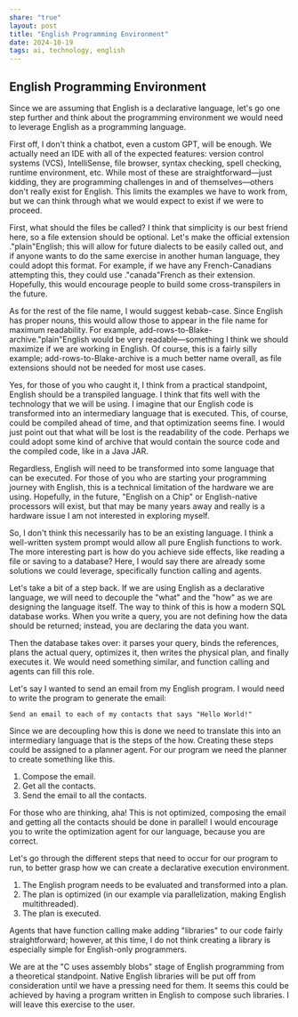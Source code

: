 ```yaml
---
share: "true"
layout: post
title: "English Programming Environment"
date: 2024-10-19
tags: ai, technology, english
---
```

## English Programming Environment

Since we are assuming that English is a declarative language, let's go one step further and think about the programming environment we would need to leverage English as a programming language.

First off, I don't think a chatbot, even a custom GPT, will be enough. We actually need an IDE with all of the expected features: version control systems (VCS), IntelliSense, file browser, syntax checking, spell checking, runtime environment, etc. While most of these are straightforward—just kidding, they are programming challenges in and of themselves—others don't really exist for English. This limits the examples we have to work from, but we can think through what we would expect to exist if we were to proceed.

First, what should the files be called? I think that simplicity is our best friend here, so a file extension should be optional. Let's make the official extension ."plain"English; this will allow for future dialects to be easily called out, and if anyone wants to do the same exercise in another human language, they could adopt this format. For example, if we have any French-Canadians attempting this, they could use ."canada"French as their extension. Hopefully, this would encourage people to build some cross-transpilers in the future.

As for the rest of the file name, I would suggest kebab-case. Since English has proper nouns, this would allow those to appear in the file name for maximum readability. For example, add-rows-to-Blake-archive."plain"English would be very readable—something I think we should maximize if we are working in English. Of course, this is a fairly silly example; add-rows-to-Blake-archive is a much better name overall, as file extensions should not be needed for most use cases.

Yes, for those of you who caught it, I think from a practical standpoint, English should be a transpiled language. I think that fits well with the technology that we will be using. I imagine that our English code is transformed into an intermediary language that is executed. This, of course, could be compiled ahead of time, and that optimization seems fine. I would just point out that what will be lost is the readability of the code. Perhaps we could adopt some kind of archive that would contain the source code and the compiled code, like in a Java JAR.

Regardless, English will need to be transformed into some language that can be executed. For those of you who are starting your programming journey with English, this is a technical limitation of the hardware we are using. Hopefully, in the future, "English on a Chip" or English-native processors will exist, but that may be many years away and really is a hardware issue I am not interested in exploring myself.

So, I don't think this necessarily has to be an existing language. I think a well-written system prompt would allow all pure English functions to work. The more interesting part is how do you achieve side effects, like reading a file or saving to a database? Here, I would say there are already some solutions we could leverage, specifically function calling and agents.

Let's take a bit of a step back. If we are using English as a declarative language, we will need to decouple the "what" and the "how" as we are designing the language itself. The way to think of this is how a modern SQL database works. When you write a query, you are not defining how the data should be returned; instead, you are declaring the data you want.

Then the database takes over: it parses your query, binds the references, plans the actual query, optimizes it, then writes the physical plan, and finally executes it. We would need something similar, and function calling and agents can fill this role.

Let's say I wanted to send an email from my English program. I would need to write the program to generate the email:

```English
Send an email to each of my contacts that says "Hello World!"
```

Since we are decoupling how this is done we need to translate this into an intermediary language that is the steps of the how. Creating these steps could be assigned to a planner agent. For our program we need the planner to create something like this.

1. Compose the email.
2. Get all the contacts.
3. Send the email to all the contacts.

For those who are thinking, aha! This is not optimized, composing the email and getting all the contacts should be done in parallel! I would encourage you to write the optimization agent for our language, because you are correct.

Let's go through the different steps that need to occur for our program to run, to better grasp how we can create a declarative execution environment.

1. The English program needs to be evaluated and transformed into a plan.
2. The plan is optimized (in our example via parallelization, making English multithreaded).
3. The plan is executed.

Agents that have function calling make adding "libraries" to our code fairly straightforward; however, at this time, I do not think creating a library is especially simple for English-only programmers. 

We are at the "C uses assembly blobs" stage of English programming from a theoretical standpoint. Native English libraries will be put off from consideration until we have a pressing need for them. It seems this could be achieved by having a program written in English to compose such libraries. I will leave this exercise to the user.
